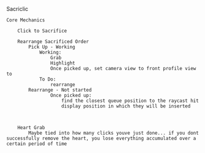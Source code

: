 Sacriclic

    Core Mechanics

        Click to Sacrifice

        Rearrange Sacrificed Order
            Pick Up - Working
                Working:
                    Grab
                    Highlight
                    Once picked up, set camera view to front profile view to 
                To Do:
                    rearrange
            Rearrange - Not started
                    Once picked up:
                        find the closest queue position to the raycast hit
                        display position in which they will be inserted



        Heart Grab
            Maybe tied into how many clicks youve just done... if you dont successfully remove the heart, you lose everything accumulated over a certain period of time